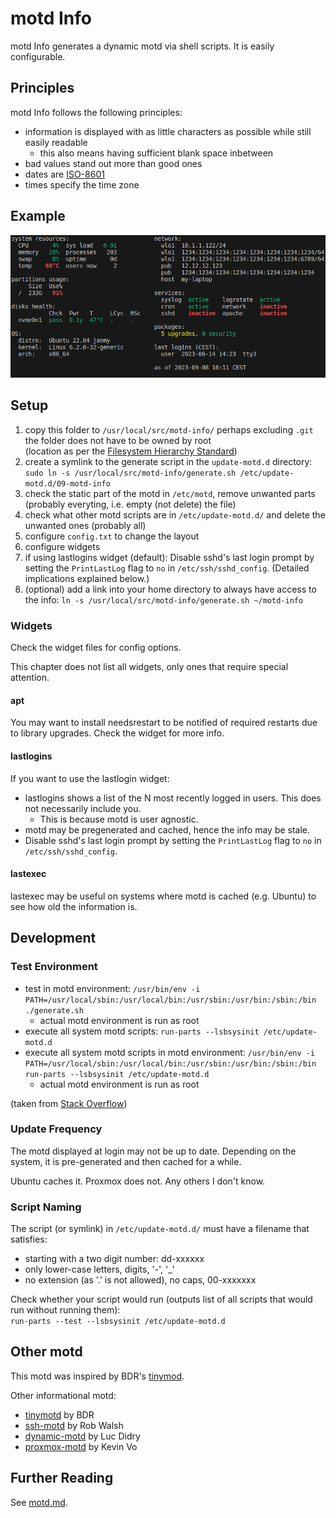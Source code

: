 # motd Info

motd Info generates a dynamic motd via shell scripts. It is easily configurable.

## Principles

motd Info follows the following principles:

- information is displayed with as little characters as possible while still easily readable
  - this also means having sufficient blank space inbetween
- bad values stand out more than good ones
- dates are [ISO-8601](https://en.wikipedia.org/wiki/ISO_8601)
- times specify the time zone

## Example

![example](./example.png)

## Setup

1. copy this folder to `/usr/local/src/motd-info/`
   perhaps excluding `.git`
   the folder does not have to be owned by root  
   (location as per the [Filesystem Hierarchy Standard](https://refspecs.linuxfoundation.org/FHS_3.0/fhs/index.html))
2. create a symlink to the generate script in the `update-motd.d` directory:  
   `sudo ln -s /usr/local/src/motd-info/generate.sh /etc/update-motd.d/09-motd-info`
3. check the static part of the motd in `/etc/motd`, remove unwanted parts (probably everyting, i.e. empty (not delete) the file)
4. check what other motd scripts are in `/etc/update-motd.d/` and delete the unwanted ones (probably all)
5. configure `config.txt` to change the layout
6. configure widgets
7. if using lastlogins widget (default): Disable sshd's last login prompt by setting the `PrintLastLog` flag to `no` in `/etc/ssh/sshd_config`. (Detailed implications explained below.)
8. (optional) add a link into your home directory to always have access to the info: `ln -s /usr/local/src/motd-info/generate.sh ~/motd-info`

### Widgets

Check the widget files for config options.

This chapter does not list all widgets, only ones that require special attention.

#### apt

You may want to install needsrestart to be notified of required restarts due to library upgrades.
Check the widget for more info.

#### lastlogins

If you want to use the lastlogin widget:

- lastlogins shows a list of the N most recently logged in users. This does not necessarily include you.
  - This is because motd is user agnostic.
- motd may be pregenerated and cached, hence the info may be stale.
- Disable sshd's last login prompt by setting the `PrintLastLog` flag to `no` in `/etc/ssh/sshd_config`.

#### lastexec

lastexec may be useful on systems where motd is cached (e.g. Ubuntu) to see how old the information is.

## Development

### Test Environment

- test in motd environment: `/usr/bin/env -i PATH=/usr/local/sbin:/usr/local/bin:/usr/sbin:/usr/bin:/sbin:/bin ./generate.sh`
  - actual motd environment is run as root
- execute all system motd scripts: `run-parts --lsbsysinit /etc/update-motd.d`
- execute all system motd scripts in motd environment: `/usr/bin/env -i PATH=/usr/local/sbin:/usr/local/bin:/usr/sbin:/usr/bin:/sbin:/bin run-parts --lsbsysinit /etc/update-motd.d`
  - actual motd environment is run as root

(taken from [Stack Overflow](https://stackoverflow.com/a/53889312/11391248))

### Update Frequency

The motd displayed at login may not be up to date. Depending on the system, it is pre-generated and then cached for a while.

Ubuntu caches it. Proxmox does not. Any others I don't know.

### Script Naming

The script (or symlink) in `/etc/update-motd.d/` must have a filename that satisfies:

- starting with a two digit number: dd-xxxxxx
- only lower-case letters, digits, '-', '_'
- no extension (as '.' is not allowed), no caps, 00-xxxxxxx

Check whether your script would run (outputs list of all scripts that would run without running them):  
  `run-parts --test --lsbsysinit /etc/update-motd.d`

## Other motd

This motd was inspired by BDR's [tinymod](https://github.com/bderenzo/tinymotd).

Other informational motd:

- [tinymotd](https://github.com/bderenzo/tinymotd) by BDR
- [ssh-motd](https://github.com/brombomb/ssh-motd) by Rob Walsh
- [dynamic-motd](https://github.com/ldidry/dynamic-motd) by Luc Didry
- [proxmox-motd](https://github.com/voklab/proxmox-motd) by Kevin Vo

## Further Reading

See [motd.md](./motd.md).
